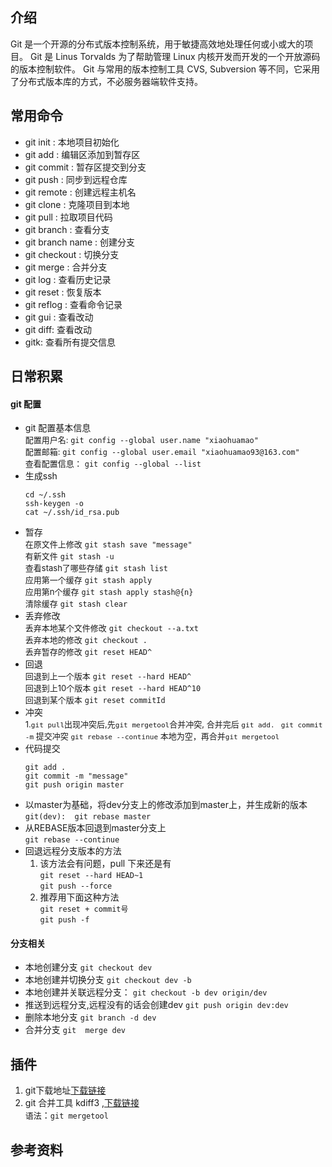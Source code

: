 ## 介绍
Git 是一个开源的分布式版本控制系统，用于敏捷高效地处理任何或小或大的项目。
Git 是 Linus Torvalds 为了帮助管理 Linux 内核开发而开发的一个开放源码的版本控制软件。
Git 与常用的版本控制工具 CVS, Subversion 等不同，它采用了分布式版本库的方式，不必服务器端软件支持。
## 常用命令
- git init : 本地项目初始化
- git add : 编辑区添加到暂存区
- git commit : 暂存区提交到分支
- git push : 同步到远程仓库
- git remote : 创建远程主机名
- git clone : 克隆项目到本地
- git pull : 拉取项目代码
- git branch : 查看分支
- git branch name : 创建分支
- git checkout : 切换分支
- git merge : 合并分支
- git log : 查看历史记录
- git reset : 恢复版本
- git reflog : 查看命令记录
- git gui : 查看改动
- git diff: 查看改动
- gitk: 查看所有提交信息

## 日常积累
#### git 配置
- git 配置基本信息  
    <font size=2>配置用户名: </font>`git config --global user.name "xiaohuamao"`  
    <font size=2>配置邮箱: </font>`git config --global user.email "xiaohuamao93@163.com"`  
    <font size=2>查看配置信息：</font> `git config --global --list`  
- 生成ssh 
    ```
    cd ~/.ssh 
    ssh-keygen -o  
    cat ~/.ssh/id_rsa.pub
    ```
- 暂存  
    <font size=2>在原文件上修改</font> `git stash save "message"`  
    <font size=2>有新文件</font> `git stash -u`  
    <font size=2>查看stash了哪些存储</font> `git stash list`  
    <font size=2>应用第一个缓存</font> `git stash apply`  
    <font size=2>应用第n个缓存</font> `git stash apply stash@{n} `  
    <font size=2>清除缓存</font> `git stash clear `
- 丢弃修改  
    <font size=2>丢弃本地某个文件修改</font> `git checkout --a.txt`  
    <font size=2>丢弃本地的修改</font> `git checkout .`  
    <font size=2>丢弃暂存的修改</font> `git reset HEAD^`
- 回退  
    <font size=2>回退到上一个版本</font> `git reset --hard HEAD^`  
    <font size=2>回退到上10个版本</font> `git reset --hard HEAD^10`  
    <font size=2>回退到某个版本</font> `git reset commitId`
- 冲突  
    <font size=2>1.`git pull`出现冲突后,先`git mergetool`合并冲突,
    合并完后 `git add. ` `git commit -m`  提交冲突  `git rebase --continue`
    本地为空，再合并`git mergetool` </font> 
- 代码提交
    ```
    git add .
    git commit -m "message"
    git push origin master
    ```
- 以master为基础，将dev分支上的修改添加到master上，并生成新的版本  
    `git(dev):  git rebase master`
- 从REBASE版本回退到master分支上  
    `git rebase --continue`
- 回退远程分支版本的方法  
    1. 该方法会有问题，pull 下来还是有  
        `git reset --hard HEAD~1`  
        `git push --force`
    2. 推荐用下面这种方法  
        `git reset + commit号`  
        `git push -f`
#### 分支相关
- 本地创建分支  `git checkout dev`
- 本地创建并切换分支 `git checkout dev -b`
- 本地创建并关联远程分支： `git checkout -b dev origin/dev`
- 推送到远程分支,远程没有的话会创建dev  `git push origin dev:dev`
- 删除本地分支  `git branch -d dev`
- 合并分支
    `git  merge dev`

## 插件
1. git下载地址[下载链接](https://git-scm.com/download/win)<br/>
2. git 合并工具 kdiff3 ,[下载链接](https://sourceforge.net/projects/kdiff3/files/)  
<font size=2>语法</font>：`git mergetool`
## 参考资料
